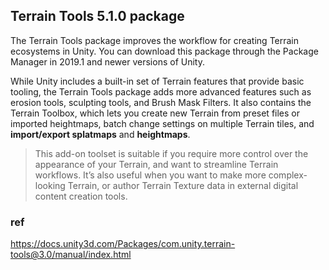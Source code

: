 ## Terrain Tools 5.1.0 package
The Terrain Tools package improves the workflow for creating Terrain ecosystems in Unity. You can download this package through the Package Manager in 2019.1 and newer versions of Unity. 

While Unity includes a built-in set of Terrain features that provide basic tooling, the Terrain Tools package adds more advanced features such as erosion tools, sculpting tools, and Brush Mask Filters. 
It also contains the Terrain Toolbox, which lets you create new Terrain from preset files or imported heightmaps, batch change settings on multiple Terrain tiles, and **import/export splatmaps** and **heightmaps**.


> This add-on toolset is suitable if you require more control over the appearance of your Terrain, and want to streamline Terrain workflows. It’s also useful when you want to make more complex-looking Terrain, or author Terrain Texture data in external digital content creation tools.



### ref
https://docs.unity3d.com/Packages/com.unity.terrain-tools@3.0/manual/index.html
